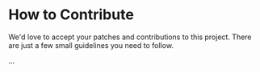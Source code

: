 # How to Contribute

We'd love to accept your patches and contributions to this project. There are
just a few small guidelines you need to follow.

...
